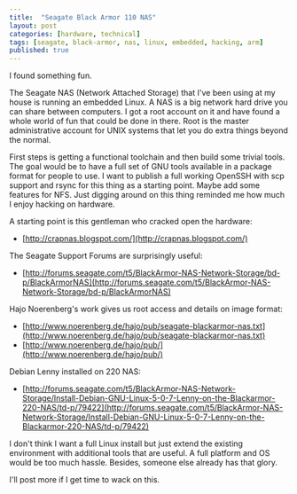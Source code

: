 ```yaml
---
title:  "Seagate Black Armor 110 NAS"
layout: post
categories: [hardware, technical]
tags: [seagate, black-armor, nas, linux, embedded, hacking, arm]
published: true
---
```


I found something fun.

The Seagate NAS (Network Attached Storage) that I've been using at my house is running an embedded Linux. A NAS is a big network hard drive you can share between computers.  I got a root account on it and have found a whole world of fun that could be done in there.  Root is the master administrative account for UNIX systems that let you do extra things beyond the normal.

First steps is getting a functional toolchain and then build some trivial tools.  The goal would be to have a full set of GNU tools available in a package format for people to use.  I want to publish a full working OpenSSH with scp support and rsync for this thing as a starting point. Maybe add some features for NFS. Just digging around on this thing reminded me how much I enjoy hacking on hardware.

<!-- excerpt-end -->

A starting point is this gentleman who cracked open the hardware:

* [http://crapnas.blogspot.com/](http://crapnas.blogspot.com/)

The Seagate Support Forums are surprisingly useful:

* [http://forums.seagate.com/t5/BlackArmor-NAS-Network-Storage/bd-p/BlackArmorNAS](http://forums.seagate.com/t5/BlackArmor-NAS-Network-Storage/bd-p/BlackArmorNAS)

Hajo Noerenberg's work gives us root access and details on image format:

* [http://www.noerenberg.de/hajo/pub/seagate-blackarmor-nas.txt](http://www.noerenberg.de/hajo/pub/seagate-blackarmor-nas.txt)
* [http://www.noerenberg.de/hajo/pub/](http://www.noerenberg.de/hajo/pub/)

Debian Lenny installed on 220 NAS:

* [http://forums.seagate.com/t5/BlackArmor-NAS-Network-Storage/Install-Debian-GNU-Linux-5-0-7-Lenny-on-the-Blackarmor-220-NAS/td-p/79422](http://forums.seagate.com/t5/BlackArmor-NAS-Network-Storage/Install-Debian-GNU-Linux-5-0-7-Lenny-on-the-Blackarmor-220-NAS/td-p/79422)

I don't think I want a full Linux install but just extend the existing environment with additional tools that are useful.  A full platform and OS would be too much hassle. Besides, someone else already has that glory.

I'll post more if I get time to wack on this.
